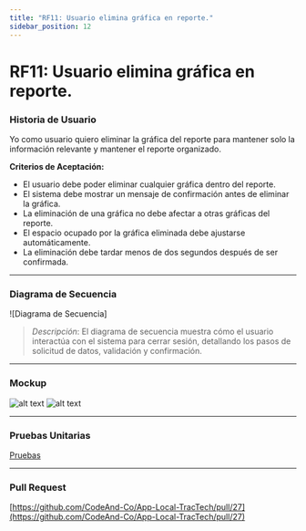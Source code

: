 ```yaml
---
title: "RF11: Usuario elimina gráfica en reporte."  
sidebar_position: 12
---
```


# RF11: Usuario elimina gráfica en reporte.

### Historia de Usuario

Yo como usuario quiero eliminar la gráfica del reporte para mantener solo la información relevante y mantener el reporte organizado.

  **Criterios de Aceptación:**
  - El usuario debe poder eliminar cualquier gráfica dentro del reporte.
  - El sistema debe mostrar un mensaje de confirmación antes de eliminar la gráfica.
  - La eliminación de una gráfica no debe afectar a otras gráficas del reporte.
  - El espacio ocupado por la gráfica eliminada debe ajustarse automáticamente.
  - La eliminación debe tardar menos de dos segundos después de ser confirmada.

---

### Diagrama de Secuencia

![Diagrama de Secuencia] 

> *Descripción*: El diagrama de secuencia muestra cómo el usuario interactúa con el sistema para cerrar sesión, detallando los pasos de solicitud de datos, validación y confirmación.

---

### Mockup

![alt text](./mockups/MockupAnálisis.png)
![alt text](./mockups/MockupAnálisis2.png)

---

### Pruebas Unitarias 
[Pruebas](https://docs.google.com/spreadsheets/d/1W-JW32dTsfI22-Yl5LydMhiu-oXHH_xo3hWvK6FHeLw/edit?gid=1628940708#gid=1628940708)

---

### Pull Request
[https://github.com/CodeAnd-Co/App-Local-TracTech/pull/27](https://github.com/CodeAnd-Co/App-Local-TracTech/pull/27)
